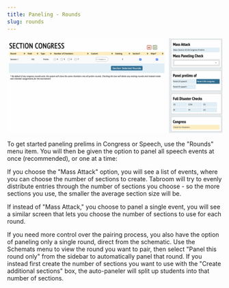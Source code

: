 ```yaml
---
title: Paneling - Rounds
slug: rounds
---
```


<img src="/screenshots/Paneling_-_Rounds.png" title="Paneling_-_Rounds.png" />

To get started paneling prelims in Congress or Speech, use the "Rounds"
menu item. You will then be given the option to panel all speech events
at once (recommended), or one at a time:

If you choose the "Mass Attack" option, you will see a list of events,
where you can choose the number of sections to create. Tabroom will try
to evenly distribute entries through the number of sections you choose -
so the more sections you use, the smaller the average section size will
be.

If instead of "Mass Attack," you choose to panel a single event, you
will see a similar screen that lets you choose the number of sections to
use for each round.

If you need more control over the pairing process, you also have the
option of paneling only a single round, direct from the schematic. Use
the Schemats menu to view the round you want to pair, then select "Panel
this round only" from the sidebar to automatically panel that round. If
you instead first create the number of sections you want to use with the
"Create additional sections" box, the auto-paneler will split up
students into that number of sections.
